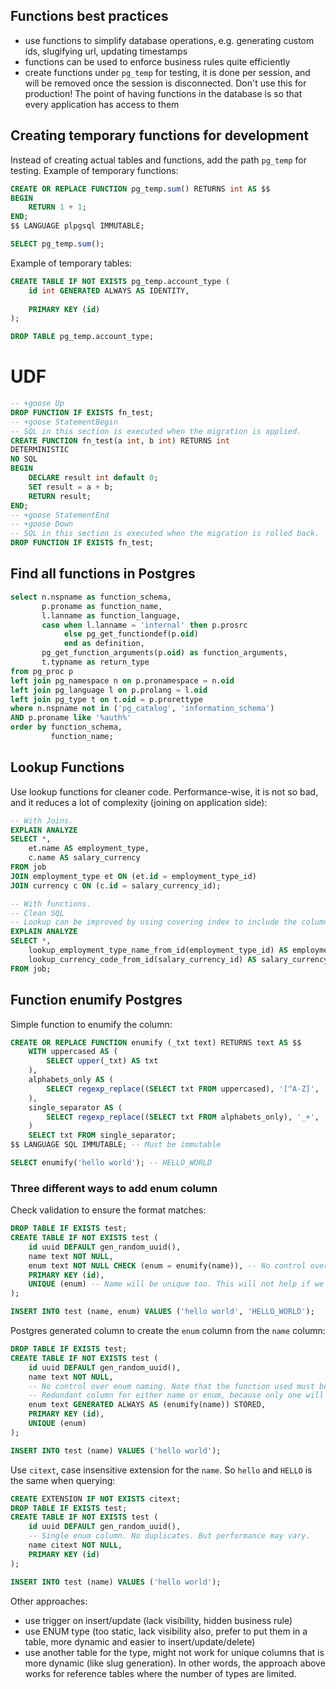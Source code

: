 ## Functions best practices

- use functions to simplify database operations, e.g. generating custom ids, slugifying url, updating timestamps
- functions can be used to enforce business rules quite efficiently
- create functions under `pg_temp` for testing, it is done per session, and will be removed once the session is disconnected. Don't use this for production! The point of having functions in the database is so that every application has access to them


## Creating temporary functions for development

Instead of creating actual tables and functions, add the path `pg_temp` for testing. Example of temporary functions:
```sql
CREATE OR REPLACE FUNCTION pg_temp.sum() RETURNS int AS $$
BEGIN
	RETURN 1 + 1;
END;
$$ LANGUAGE plpgsql IMMUTABLE;

SELECT pg_temp.sum();
```

Example of temporary tables:

```sql
CREATE TABLE IF NOT EXISTS pg_temp.account_type (
	id int GENERATED ALWAYS AS IDENTITY,
	
	PRIMARY KEY (id)
);

DROP TABLE pg_temp.account_type;
```

# UDF

```sql
-- +goose Up
DROP FUNCTION IF EXISTS fn_test;
-- +goose StatementBegin
-- SQL in this section is executed when the migration is applied.
CREATE FUNCTION fn_test(a int, b int) RETURNS int 
DETERMINISTIC
NO SQL
BEGIN
	DECLARE result int default 0;
	SET result = a + b;
	RETURN result;
END;
-- +goose StatementEnd
-- +goose Down
-- SQL in this section is executed when the migration is rolled back.
DROP FUNCTION IF EXISTS fn_test;
```


## Find all functions in Postgres

```sql
select n.nspname as function_schema,
       p.proname as function_name,
       l.lanname as function_language,
       case when l.lanname = 'internal' then p.prosrc
            else pg_get_functiondef(p.oid)
            end as definition,
       pg_get_function_arguments(p.oid) as function_arguments,
       t.typname as return_type
from pg_proc p
left join pg_namespace n on p.pronamespace = n.oid
left join pg_language l on p.prolang = l.oid
left join pg_type t on t.oid = p.prorettype 
where n.nspname not in ('pg_catalog', 'information_schema')
AND p.proname like '%auth%'
order by function_schema,
         function_name;
```


## Lookup Functions
Use lookup functions for cleaner code. Performance-wise, it is not so bad, and it reduces a lot of complexity (joining on application side):
```sql
-- With Joins.
EXPLAIN ANALYZE
SELECT *,
	et.name AS employment_type,
	c.name AS salary_currency
FROM job
JOIN employment_type et ON (et.id = employment_type_id)
JOIN currency c ON (c.id = salary_currency_id);

-- With functions.
-- Clean SQL
-- Lookup can be improved by using covering index to include the columns when querying.
EXPLAIN ANALYZE
SELECT *,
	lookup_employment_type_name_from_id(employment_type_id) AS employment_type,
	lookup_currency_code_from_id(salary_currency_id) AS salary_currency 
FROM job;
```

## Function enumify Postgres

Simple function to enumify the column:

```sql
CREATE OR REPLACE FUNCTION enumify (_txt text) RETURNS text AS $$
	WITH uppercased AS (
		SELECT upper(_txt) AS txt
	), 
	alphabets_only AS (
		SELECT regexp_replace((SELECT txt FROM uppercased), '[^A-Z]', '_', 'g') AS txt
	),
	single_separator AS (
		SELECT regexp_replace((SELECT txt FROM alphabets_only), '_+', '_', 'g') AS txt
	)
	SELECT txt FROM single_separator;
$$ LANGUAGE SQL IMMUTABLE; -- Must be immutable

SELECT enumify('hello world'); -- HELLO_WORLD
```

### Three different ways to add enum column

Check validation to ensure the format matches:
```sql
DROP TABLE IF EXISTS test;
CREATE TABLE IF NOT EXISTS test (
	id uuid DEFAULT gen_random_uuid(),
	name text NOT NULL,
	enum text NOT NULL CHECK (enum = enumify(name)), -- No control over enum naming.
	PRIMARY KEY (id),
	UNIQUE (enum) -- Name will be unique too. This will not help if we want non-unique name but unique enum.
);

INSERT INTO test (name, enum) VALUES ('hello world', 'HELLO_WORLD');
```

Postgres generated column to create the `enum` column from the `name` column:
```sql
DROP TABLE IF EXISTS test;
CREATE TABLE IF NOT EXISTS test (
	id uuid DEFAULT gen_random_uuid(),
	name text NOT NULL,
	-- No control over enum naming. Note that the function used must be IMMUTABLE.
	-- Redundant column for either name or enum, because only one will be used. But for presentation ui purposes, name will be displayed.
	enum text GENERATED ALWAYS AS (enumify(name)) STORED, 
	PRIMARY KEY (id),
	UNIQUE (enum)
);

INSERT INTO test (name) VALUES ('hello world');
```

Use `citext`, case insensitive extension for the `name`. So `hello` and `HELLO` is the same when querying:
```sql
CREATE EXTENSION IF NOT EXISTS citext;
DROP TABLE IF EXISTS test;
CREATE TABLE IF NOT EXISTS test (
	id uuid DEFAULT gen_random_uuid(),
	-- Single enum column. No duplicates. But performance may vary.
	name citext NOT NULL,
	PRIMARY KEY (id)
);

INSERT INTO test (name) VALUES ('hello world');
```

Other approaches:
- use trigger on insert/update (lack visibility, hidden business rule)
- use ENUM type (too static, lack visibility also, prefer to put them in a table, more dynamic and easier to insert/update/delete)
- use another table for the type, might not work for unique columns that is more dynamic (like slug generation). In other words, the approach above works for reference tables where the number of types are limited.

